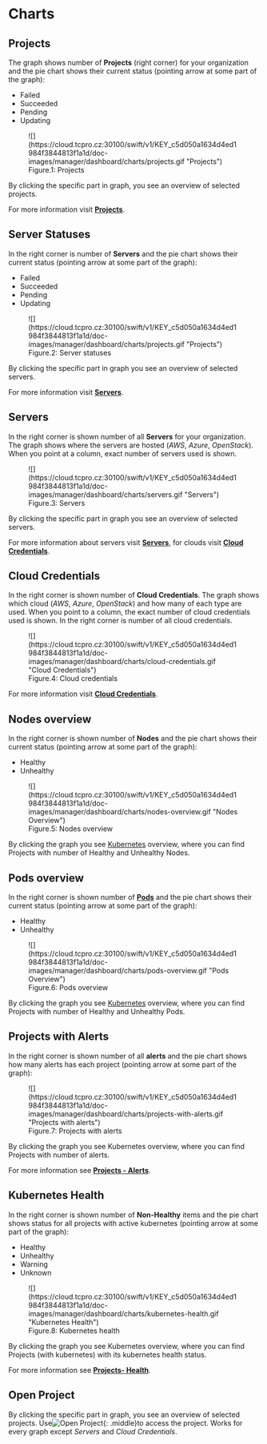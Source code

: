 # **Charts**

## **Projects**

The graph shows number of **Projects** (right corner) for your organization and the pie chart shows their current status (pointing arrow at some part of the graph):

* Failed
* Succeeded
* Pending
* Updating

<figure markdown>
  ![](https://cloud.tcpro.cz:30100/swift/v1/KEY_c5d050a1634d4ed1984f3844813f1a1d/doc-images/manager/dashboard/charts/projects.gif "Projects")
  <figcaption>Figure.1: Projects</figcaption>
</figure>

By clicking the specific part in graph, you see an overview of selected projects.

For more information visit [**Projects**](../../projects).

## **Server Statuses**

In the right corner is number of **Servers** and the pie chart shows their current status (pointing arrow at some part of the graph):

* Failed
* Succeeded
* Pending
* Updating

<figure markdown>
  ![](https://cloud.tcpro.cz:30100/swift/v1/KEY_c5d050a1634d4ed1984f3844813f1a1d/doc-images/manager/dashboard/charts/projects.gif "Projects")
  <figcaption>Figure.2: Server statuses</figcaption>
</figure>

By clicking the specific part in graph you see an overview of selected servers.

For more information visit [**Servers**](../../servers).

## **Servers**

In the right corner is shown number of all **Servers** for your organization. The graph shows where the servers are hosted (*AWS*, *Azure*, *OpenStack*). When you point at a column, exact number of servers used is shown.

<figure markdown>
  ![](https://cloud.tcpro.cz:30100/swift/v1/KEY_c5d050a1634d4ed1984f3844813f1a1d/doc-images/manager/dashboard/charts/servers.gif "Servers")
  <figcaption>Figure.3: Servers</figcaption>
</figure>

By clicking the specific part in graph you see an overview of selected servers.

For more information about servers visit [**Servers**](../../servers), for clouds visit [**Cloud Credentials**](../../cloud-credentials).

## **Cloud Credentials**

In the right corner is shown number of **Cloud Credentials**. The graph shows which cloud (*AWS*, *Azure*, *OpenStack*) and how many of each type are used. When you point to a column, the exact number of cloud credentials used is shown. In the right corner is number of all cloud credentials.

<figure markdown>
  ![](https://cloud.tcpro.cz:30100/swift/v1/KEY_c5d050a1634d4ed1984f3844813f1a1d/doc-images/manager/dashboard/charts/cloud-credentials.gif "Cloud Credentials")
  <figcaption>Figure.4: Cloud credentials</figcaption>
</figure>

For more information visit [**Cloud Credentials**](../../cloud-credentials).

## **Nodes overview**

In the right corner is shown number of **Nodes** and the pie chart shows their current status (pointing arrow at some part of the graph):

* Healthy
* Unhealthy

<figure markdown>
  ![](https://cloud.tcpro.cz:30100/swift/v1/KEY_c5d050a1634d4ed1984f3844813f1a1d/doc-images/manager/dashboard/charts/nodes-overview.gif "Nodes Overview")
  <figcaption>Figure.5: Nodes overview</figcaption>
</figure>

By clicking the graph you see [Kubernetes](../../projects/kubernetes) overview, where you can find Projects with number of Healthy and Unhealthy Nodes.

## **Pods overview**

In the right corner is shown number of [**Pods**](../../projects/kubernetes#pods) and the pie chart shows their current status (pointing arrow at some part of the graph):

* Healthy
* Unhealthy

<figure markdown>
  ![](https://cloud.tcpro.cz:30100/swift/v1/KEY_c5d050a1634d4ed1984f3844813f1a1d/doc-images/manager/dashboard/charts/pods-overview.gif "Pods Overview")
  <figcaption>Figure.6: Pods overview</figcaption>
</figure>

By clicking the graph you see [Kubernetes](../../projects/kubernetes) overview, where you can find Projects with number of Healthy and Unhealthy Pods.

## **Projects with Alerts**

In the right corner is shown number of all **alerts** and the pie chart shows how many alerts has each project (pointing arrow at some part of the graph):

<figure markdown>
  ![](https://cloud.tcpro.cz:30100/swift/v1/KEY_c5d050a1634d4ed1984f3844813f1a1d/doc-images/manager/dashboard/charts/projects-with-alerts.gif "Projects with alerts")
  <figcaption>Figure.7: Projects with alerts</figcaption>
</figure>

By clicking the graph you see Kubernetes overview, where you can find Projects with number of alerts.

For more information see [**Projects - Alerts**](../../projects/project-details#alerts).

## **Kubernetes Health**

In the right corner is shown number of **Non-Healthy** items and the pie chart shows status for all projects with active kubernetes (pointing arrow at some part of the graph):

* Healthy
* Unhealthy
* Warning
* Unknown

<figure markdown>
  ![](https://cloud.tcpro.cz:30100/swift/v1/KEY_c5d050a1634d4ed1984f3844813f1a1d/doc-images/manager/dashboard/charts/kubernetes-health.gif "Kubernetes Health")
  <figcaption>Figure.8: Kubernetes health</figcaption>
</figure>

By clicking the graph you see Kubernetes overview, where you can find Projects (with kubernetes) with its kubernetes health status.

For more information see [**Projects- Health**](../../projects/#health).

## **Open Project**

By clicking the specific part in graph, you see an overview of selected projects. Use![](https://cloud.tcpro.cz:30100/swift/v1/KEY_c5d050a1634d4ed1984f3844813f1a1d/doc-images/manager/dashboard/charts/open-project.png "Open Project"){: .middle}to access the project. Works for every graph except *Servers* and *Cloud Credentials*.
